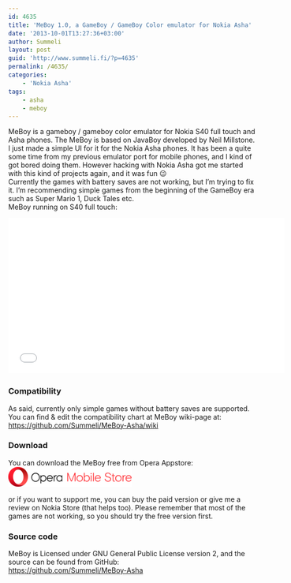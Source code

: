```yaml
---
id: 4635
title: 'MeBoy 1.0, a GameBoy / GameBoy Color emulator for Nokia Asha'
date: '2013-10-01T13:27:36+03:00'
author: Summeli
layout: post
guid: 'http://www.summeli.fi/?p=4635'
permalink: /4635/
categories:
    - 'Nokia Asha'
tags:
    - asha
    - meboy
---
```


MeBoy is a gameboy / gameboy color emulator for Nokia S40 full touch and Asha phones. The MeBoy is based on JavaBoy developed by Neil Millstone. I just made a simple UI for it for the Nokia Asha phones. It has been a quite some time from my previous emulator port for mobile phones, and I kind of got bored doing them. However hacking with Nokia Asha got me started with this kind of projects again, and it was fun 😉  
Currently the games with battery saves are not working, but I’m trying to fix it. I’m recommending simple games from the beginning of the GameBoy era such as Super Mario 1, Duck Tales etc.  
MeBoy running on S40 full touch:  

<iframe allowfullscreen="allowfullscreen" frameborder="0" height="315" loading="lazy" src="//www.youtube.com/embed/vuPs3mFJjtk" width="560"></iframe>

### Compatibility

As said, currently only simple games without battery saves are supported. You can find &amp; edit the compatibility chart at MeBoy wiki-page at: <https://github.com/Summeli/MeBoy-Asha/wiki>

### Download

You can download the MeBoy free from Opera Appstore:  
[![](/wp-content/uploads/2018/11/Opera_Mobile_Store_logo-1.png)](http://ovi.sigma.apps.bemobi.com/en_in/meboy_lite.html)

or if you want to support me, you can buy the paid version or give me a review on Nokia Store (that helps too). Please remember that most of the games are not working, so you should try the free version first.

### Source code

MeBoy is Licensed under GNU General Public License version 2, and the source can be found from GitHub:  
<https://github.com/Summeli/MeBoy-Asha>